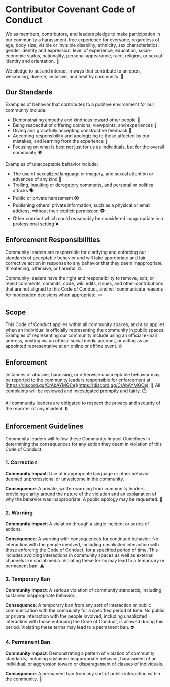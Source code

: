 # Contributor Covenant Code of Conduct

We as members, contributors, and leaders pledge to make participation in our
community a harassment-free experience for everyone, regardless of age, body
size, visible or invisible disability, ethnicity, sex characteristics, gender
identity and expression, level of experience, education, socio-economic status,
nationality, personal appearance, race, religion, or sexual identity
and orientation. 🌟

We pledge to act and interact in ways that contribute to an open, welcoming,
diverse, inclusive, and healthy community. 🌈

## Our Standards

Examples of behavior that contributes to a positive environment for our
community include:

* Demonstrating empathy and kindness toward other people 🤗
* Being respectful of differing opinions, viewpoints, and experiences 🤝
* Giving and gracefully accepting constructive feedback 🎯
* Accepting responsibility and apologizing to those affected by our mistakes,
  and learning from the experience 🙏
* Focusing on what is best not just for us as individuals, but for the
  overall community 🌍

Examples of unacceptable behavior include:

* The use of sexualized language or imagery, and sexual attention or
  advances of any kind 🚫
* Trolling, insulting or derogatory comments, and personal or political attacks 🗣️
* Public or private harassment 🔇
* Publishing others' private information, such as a physical or email
  address, without their explicit permission 🕵️
* Other conduct which could reasonably be considered inappropriate in a
  professional setting ❌

## Enforcement Responsibilities

Community leaders are responsible for clarifying and enforcing our standards of
acceptable behavior and will take appropriate and fair corrective action in
response to any behavior that they deem inappropriate, threatening, offensive,
or harmful. ⚖️

Community leaders have the right and responsibility to remove, edit, or reject
comments, commits, code, wiki edits, issues, and other contributions that are
not aligned to this Code of Conduct, and will communicate reasons for moderation
decisions when appropriate. ✏️

## Scope

This Code of Conduct applies within all community spaces, and also applies when
an individual is officially representing the community in public spaces.
Examples of representing our community include using an official e-mail address,
posting via an official social media account, or acting as an appointed
representative at an online or offline event. 🌐

## Enforcement

Instances of abusive, harassing, or otherwise unacceptable behavior may be
reported to the community leaders responsible for enforcement at
[https://discord.gg/CrAbAYMGCe](https://discord.gg/CrAbAYMGCe). 🔗
All complaints will be reviewed and investigated promptly and fairly. ⏱️

All community leaders are obligated to respect the privacy and security of the
reporter of any incident. 🔒

## Enforcement Guidelines

Community leaders will follow these Community Impact Guidelines in determining
the consequences for any action they deem in violation of this Code of Conduct:

### 1. Correction

**Community Impact**: Use of inappropriate language or other behavior deemed
unprofessional or unwelcome in the community.

**Consequence**: A private, written warning from community leaders, providing
clarity around the nature of the violation and an explanation of why the
behavior was inappropriate. A public apology may be requested. 📝

### 2. Warning

**Community Impact**: A violation through a single incident or series
of actions.

**Consequence**: A warning with consequences for continued behavior. No
interaction with the people involved, including unsolicited interaction with
those enforcing the Code of Conduct, for a specified period of time. This
includes avoiding interactions in community spaces as well as external channels
like social media. Violating these terms may lead to a temporary or
permanent ban. ⚠️

### 3. Temporary Ban

**Community Impact**: A serious violation of community standards, including
sustained inappropriate behavior.

**Consequence**: A temporary ban from any sort of interaction or public
communication with the community for a specified period of time. No public or
private interaction with the people involved, including unsolicited interaction
with those enforcing the Code of Conduct, is allowed during this period.
Violating these terms may lead to a permanent ban. ⛔

### 4. Permanent Ban

**Community Impact**: Demonstrating a pattern of violation of community
standards, including sustained inappropriate behavior, harassment of an
individual, or aggression toward or disparagement of classes of individuals.

**Consequence**: A permanent ban from any sort of public interaction within
the community. 🚷
